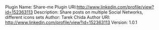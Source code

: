   Plugin Name: Share-me
  Plugin URI:http://www.linkedin.com/profile/view?id=152363113
  Description: Share posts on multiple Social Networks, different icons sets
  Author: Tarek Chida 
  Author URI: http://www.linkedin.com/profile/view?id=152363113
  Version: 1.0.1 
